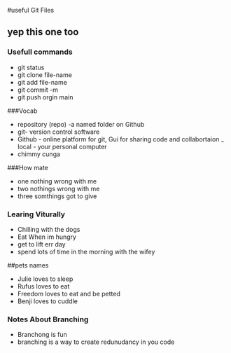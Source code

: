 #useful Git Files

## yep this one too

### Usefull commands
- git status 
- git clone file-name
- git add file-name
- git commit -m 
- git push orgin main

###Vocab

- repository (repo) -a named folder on Github
- git- version control software 
- Github - online platform for git, Gui for sharing code and collabortaion
_ local - your personal computer
- chimmy cunga

###How mate
- one  nothing wrong with me
- two nothings wrong with me 
- three somthings got to give


### Learing Viturally
-  Chilling with the dogs
- Eat When im hungry
- get to lift err day
- spend lots of time in the morning with the wifey 


##pets names
- Julie loves to sleep
- Rufus loves to eat
- Freedom loves to eat and be petted 
- Benji loves to cuddle

### Notes About Branching
- Branchong is fun
- branching is a way to create redunudancy in you code
